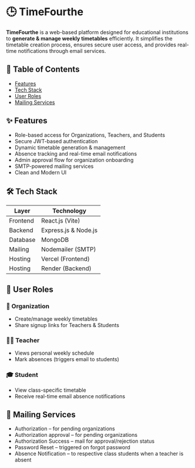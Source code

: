 # 🕒 TimeFourthe

**TimeFourthe** is a web-based platform designed for educational institutions to **generate & manage weekly timetables** efficiently. It simplifies the timetable creation process, ensures secure user access, and provides real-time notifications through email services.

## 📌 Table of Contents

- [Features](#-features)
- [Tech Stack](#-tech-stack)
- [User Roles](#-user-roles)
- [Mailing Services](#-mailing-services)

## ✨ Features

- Role-based access for Organizations, Teachers, and Students
- Secure JWT-based authentication
- Dynamic timetable generation & management
- Absence tracking and real-time email notifications
- Admin approval flow for organization onboarding
- SMTP-powered mailing services
- Clean and Modern UI

## 🛠️ Tech Stack

|    Layer          | Technology          |
|-------------------|---------------------|
|    Frontend       | React.js (Vite)     |
|    Backend        | Express.js & Node.js|
|    Database       | MongoDB             |
|    Mailing        | Nodemailer (SMTP)   |
|    Hosting        | Vercel (Frontend)   |
|    Hosting        | Render (Backend)   |

## 👥 User Roles
### 🏢 Organization
- Create/manage weekly timetables
- Share signup links for Teachers & Students

### 👨‍🏫 Teacher
- Views personal weekly schedule
- Mark absences (triggers email to students)

### 🎓 Student
- View class-specific timetable
- Receive real-time email absence notifications

## 📧 Mailing Services
- Authorization – for pending organizations
- Authorization approval – for pending organizations
- Authorization Success – mail for approval/rejection status
- Password Reset – triggered on forgot password
- Absence Notification – to respective class students when a teacher is absent
